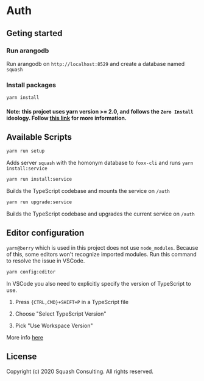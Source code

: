 # Auth

## Geting started

### Run arangodb

Run arangodb on `http://localhost:8529` and create a database named `squash`

### Install packages

```sh
yarn install
```

#### Note: this projcet uses yarn version >= 2.0, and follows the `Zero Install` ideology. Follow [this link](https://yarnpkg.com/features/zero-installs) for more information.

## Available Scripts

```sh
yarn run setup
```

Adds server `squash` with the homonym database to `foxx-cli` and runs `yarn install:service`

```sh
yarn run install:service
```

Builds the TypeScript codebase and mounts the service on `/auth`

```sh
yarn run upgrade:service
```

Builds the TypeScript codebase and upgrades the current service on `/auth`

## Editor configuration

`yarn@berry` which is used in this project does not use `node_modules`. Because of this, some editors won't recognize imported modules. Run this command to resolve the issue in VSCode.

```sh
yarn config:editor
```

In VSCode you also need to explicitly specify the version of TypeScript to use.

1. Press `{CTRL,CMD}+SHIFT+P` in a TypeScript file

1. Choose "Select TypeScript Version"

1. Pick "Use Workspace Version"

More info [here](https://next.yarnpkg.com/advanced/editor-sdks)

## License

Copyright (c) 2020 Squash Consulting. All rights reserved.
